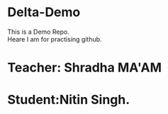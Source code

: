# Delta-Demo
This is a Demo Repo.
<br>
Heare I am for practising github.

# Teacher: Shradha MA'AM

# Student:Nitin Singh.
